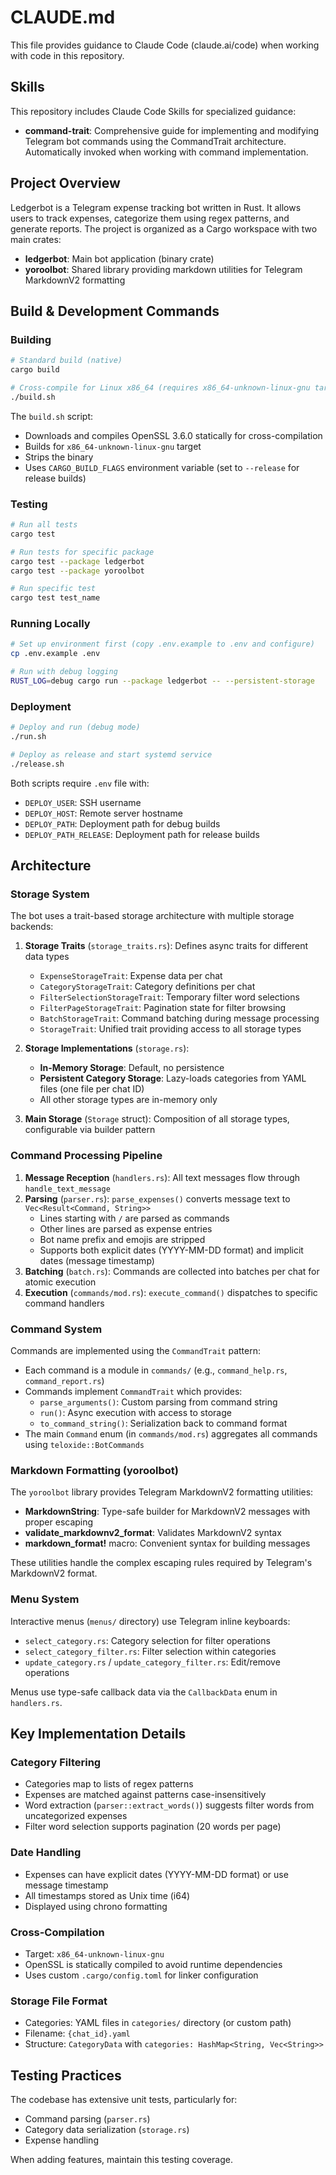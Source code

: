 # CLAUDE.md

This file provides guidance to Claude Code (claude.ai/code) when working with code in this repository.

## Skills

This repository includes Claude Code Skills for specialized guidance:

- **command-trait**: Comprehensive guide for implementing and modifying Telegram bot commands using the CommandTrait architecture. Automatically invoked when working with command implementation.

## Project Overview

Ledgerbot is a Telegram expense tracking bot written in Rust. It allows users to track expenses, categorize them using regex patterns, and generate reports. The project is organized as a Cargo workspace with two main crates:

- **ledgerbot**: Main bot application (binary crate)
- **yoroolbot**: Shared library providing markdown utilities for Telegram MarkdownV2 formatting

## Build & Development Commands

### Building
```bash
# Standard build (native)
cargo build

# Cross-compile for Linux x86_64 (requires x86_64-unknown-linux-gnu target)
./build.sh
```

The `build.sh` script:
- Downloads and compiles OpenSSL 3.6.0 statically for cross-compilation
- Builds for `x86_64-unknown-linux-gnu` target
- Strips the binary
- Uses `CARGO_BUILD_FLAGS` environment variable (set to `--release` for release builds)

### Testing
```bash
# Run all tests
cargo test

# Run tests for specific package
cargo test --package ledgerbot
cargo test --package yoroolbot

# Run specific test
cargo test test_name
```

### Running Locally
```bash
# Set up environment first (copy .env.example to .env and configure)
cp .env.example .env

# Run with debug logging
RUST_LOG=debug cargo run --package ledgerbot -- --persistent-storage
```

### Deployment
```bash
# Deploy and run (debug mode)
./run.sh

# Deploy as release and start systemd service
./release.sh
```

Both scripts require `.env` file with:
- `DEPLOY_USER`: SSH username
- `DEPLOY_HOST`: Remote server hostname
- `DEPLOY_PATH`: Deployment path for debug builds
- `DEPLOY_PATH_RELEASE`: Deployment path for release builds

## Architecture

### Storage System

The bot uses a trait-based storage architecture with multiple storage backends:

1. **Storage Traits** (`storage_traits.rs`): Defines async traits for different data types
   - `ExpenseStorageTrait`: Expense data per chat
   - `CategoryStorageTrait`: Category definitions per chat
   - `FilterSelectionStorageTrait`: Temporary filter word selections
   - `FilterPageStorageTrait`: Pagination state for filter browsing
   - `BatchStorageTrait`: Command batching during message processing
   - `StorageTrait`: Unified trait providing access to all storage types

2. **Storage Implementations** (`storage.rs`):
   - **In-Memory Storage**: Default, no persistence
   - **Persistent Category Storage**: Lazy-loads categories from YAML files (one file per chat ID)
   - All other storage types are in-memory only

3. **Main Storage** (`Storage` struct): Composition of all storage types, configurable via builder pattern

### Command Processing Pipeline

1. **Message Reception** (`handlers.rs`): All text messages flow through `handle_text_message`
2. **Parsing** (`parser.rs`): `parse_expenses()` converts message text to `Vec<Result<Command, String>>`
   - Lines starting with `/` are parsed as commands
   - Other lines are parsed as expense entries
   - Bot name prefix and emojis are stripped
   - Supports both explicit dates (YYYY-MM-DD format) and implicit dates (message timestamp)
3. **Batching** (`batch.rs`): Commands are collected into batches per chat for atomic execution
4. **Execution** (`commands/mod.rs`): `execute_command()` dispatches to specific command handlers

### Command System

Commands are implemented using the `CommandTrait` pattern:

- Each command is a module in `commands/` (e.g., `command_help.rs`, `command_report.rs`)
- Commands implement `CommandTrait` which provides:
  - `parse_arguments()`: Custom parsing from command string
  - `run()`: Async execution with access to storage
  - `to_command_string()`: Serialization back to command format
- The main `Command` enum (in `commands/mod.rs`) aggregates all commands using `teloxide::BotCommands`

### Markdown Formatting (yoroolbot)

The `yoroolbot` library provides Telegram MarkdownV2 formatting utilities:

- **MarkdownString**: Type-safe builder for MarkdownV2 messages with proper escaping
- **validate_markdownv2_format**: Validates MarkdownV2 syntax
- **markdown_format!** macro: Convenient syntax for building messages

These utilities handle the complex escaping rules required by Telegram's MarkdownV2 format.

### Menu System

Interactive menus (`menus/` directory) use Telegram inline keyboards:

- `select_category.rs`: Category selection for filter operations
- `select_category_filter.rs`: Filter selection within categories
- `update_category.rs` / `update_category_filter.rs`: Edit/remove operations

Menus use type-safe callback data via the `CallbackData` enum in `handlers.rs`.

## Key Implementation Details

### Category Filtering
- Categories map to lists of regex patterns
- Expenses are matched against patterns case-insensitively
- Word extraction (`parser::extract_words()`) suggests filter words from uncategorized expenses
- Filter word selection supports pagination (20 words per page)

### Date Handling
- Expenses can have explicit dates (YYYY-MM-DD format) or use message timestamp
- All timestamps stored as Unix time (i64)
- Displayed using chrono formatting

### Cross-Compilation
- Target: `x86_64-unknown-linux-gnu`
- OpenSSL is statically compiled to avoid runtime dependencies
- Uses custom `.cargo/config.toml` for linker configuration

### Storage File Format
- Categories: YAML files in `categories/` directory (or custom path)
- Filename: `{chat_id}.yaml`
- Structure: `CategoryData` with `categories: HashMap<String, Vec<String>>`

## Testing Practices

The codebase has extensive unit tests, particularly for:
- Command parsing (`parser.rs`)
- Category data serialization (`storage.rs`)
- Expense handling

When adding features, maintain this testing coverage.
